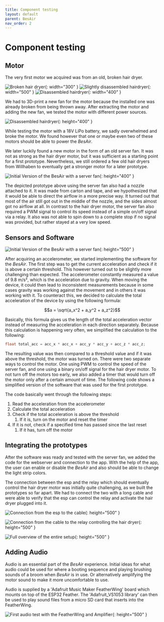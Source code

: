 ```yaml
---
title: Component testing
layout: default
parent: BesAir
nav_order: 2
---
```


# Component testing

## Motor

The very first motor we acquired was from an old, broken hair dryer.

![Broken hair dryer](assets/component-tests/ba_hairdryer.png){: width="300" }
![Slightly disassembled hairdryer](assets/component-tests/ba_hairdryer-2.png){: width="500" }
![Disassembled hairdryer](assets/component-tests/ba_debloated-hairdryer.png){: width="400" }

We had to 3D-print a new fan for the motor because the installed one was already broken from being thrown away.
After extracting the motor and adding the new fan, we tested the motor with different power sources.

![Disassembled hairdryer](assets/component-tests/ba_deconstructed-motor.JPEG){: height="400" }

While testing the motor with a 18V LiPo battery, we sadly overwhelmed and broke the motor.
We found however that one or maybe even two of these motors should be able to power the _BesAir_.

We later luckily found a new motor in the form of an old server fan.
It was not as strong as the hair dryer motor, but it was sufficient as a starting point for a first prototype.
Nevertheless, we still ordered a few old hair dryers from Willhaben to eventually get a stronger motor for a later prototype.

![Initial Version of the BesAir with a server fan](assets/component-tests/ba_servermotor-1.jpg){: height="400" }

The depicted prototype above using the server fan also had a nozzle attached to it.
It was made from carton and tape, and we hypothesized that it would be able to direct the airflow in a more precise way.
It turned out that most of the air still got out in the middle of the nozzle, and the sides almost got no airflow at all.
In contrast to the hair dryer motor, the server fan also required a PWM signal to control its speed instead of a simple on/off signal via a relay.
It also was not able to spin down to a complete stop if no signal was provided, but rather stayed at a very low speed.

## Sensors and Software

![Initial Version of the BesAir with a server fan](assets/component-tests/ba_esp-laptop.jpg){: height="500" }

After acquiring an accelerometer, we started implementing the software for the _BesAir_.
The first step was to get the current acceleration and check if it is above a certain threshold.
This however turned out to be slightly more challenging than expected.
The accelerometer constantly measured a value of 9.8 m/s², which is the acceleration due to gravity.
When moving the device, it could then lead to inconsistent measurements because in some cases gravity was working against the movement and in others it was working with it.
To counteract this, we decided to calculate the total acceleration of the device by using the following formula:

$$a = \sqrt{a_x^2 + a_y^2 + a_z^2}$$

Basically, this formula gives us the length of the total acceleration vector instead of measuring the acceleration in each direction separately.
Because this calculation is happening very often, we simplified the calculation to the following:

```c
float total_acc = acc_x * acc_x + acc_y * acc_y + acc_z * acc_z;
```

The resulting value was then compared to a threshold value and if it was above the threshold, the motor was turned on.
There were two separate ways to control the motor.
One using PWM to control the speed of the server fan, and one using a binary on/off signal for the hair dryer motor.
To not turn off the motors too early, we also added a timer that would turn off the motor only after a certain amount of time.
The following code shows a simplified version of the software that was used for the first prototype.

The code basically went through the following steps:

1. Read the acceleration from the accelerometer
2. Calculate the total acceleration
3. Check if the total acceleration is above the threshold
    1. If it is, turn on the motor and reset the timer
4. If it is not, check if a specified time has passed since the last reset
    1. If it has, turn off the motor

## Integrating the prototypes

After the software was ready and tested with the server fan, we added the code for the webserver and connection to the app.
With the help of the app, the user can enable or disable the _BesAir_ and also should be able to change the light strip colors.

The connection between the esp and the relay which should eventually control the hair dryer motor was initially quite challenging, as we built the prototypes so far apart.
We had to connect the two with a long cable and were able to verify that the esp can control the relay and activate the hair dryer plugged into it.

![Connection from the esp to the cable](assets/component-tests/ba_esp-cable.jpg){: height="500" }

![Connection from the cable to the relay controlling the hair dryer](assets/component-tests/ba_relay-cable.jpg){: height="500" }

![Full overview of the entire setup](assets/component-tests/ba_full-integration.jpeg){: height="500" }

## Adding Audio

Audio is an essential part of the _BesAir_ experience. Initial ideas for what audio could be used for where a booting sequence and playing brushing sounds of a broom when _BesAir_ is in use. Or alternatively amplifying the motor sound to make it more uncomfortable to use.

Audio is supplied by a 'Adafruit Music Maker FeatherWing' board which mounts on top of the ESP32 Feather. The 'Adafruit_VS1053 library' can then be used to play sound files from a micro SD card that inserts into the FeatherWing.

![First audio test with the FeatherWing and Amplifier](assets/component-tests/first-audio-test.jpeg){: height="500" }
